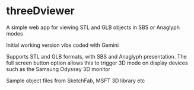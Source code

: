 # threeDviewer
A simple web app for viewing STL and GLB objects in SBS or Anaglyph modes

Initial working version vibe coded with Gemini

Supports STL and GLB formats, with SBS and Anaglyph presentation. The full screen button option allows this to trigger 3D mode on display devices such as the Samsung Odyssey 3D monitor

Sample object files from SketchFab, MSFT 3D library etc
